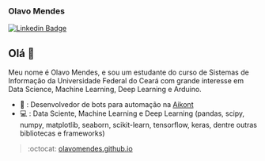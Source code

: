 ### Olavo Mendes
[![Linkedin Badge](https://img.shields.io/badge/-LinkedIn-blue?style=flat-square&logo=Linkedin&logoColor=white&link=https://www.linkedin.com/in/olavo-mendes/)](https://www.linkedin.com/in/olavo-mendes/)

## Olá :mage:
Meu nome é Olavo Mendes, e sou um estudante do curso de Sistemas de Informação da Universidade Federal do Ceará com grande interesse em Data Science, Machine Learning, Deep Learning e Arduino.

- :office: : Desenvolvedor de bots para automação na [Aikont](https://www.facebook.com/Aikont-Gest%C3%A3o-Cont%C3%A1bil-e-Financeira-257445300973383/)
- :computer: : Data Sciente, Machine Learning e Deep Learning (pandas, scipy, numpy, matplotlib, seaborn, scikit-learn, tensorflow, keras, dentre outras bibliotecas e
frameworks)

> :octocat: [olavomendes.github.io](olavomendes.github.io)

